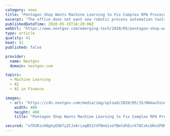 ```yaml
---
category: news
title: "Pentagon Shop Wants Machine Learning to Fix Complex RPA Processes"
excerpt: "The office does not want new robotic process automation tools or cloud providers, according to a Defense Innovation Unit solicitation."
publishedDateTime: 2020-05-15T16:28:00Z
webUrl: "https://www.nextgov.com/emerging-tech/2020/05/pentagon-shop-wants-machine-learning-fix-complex-rpa-processes/165432/"
type: article
quality: 41
heat: 41
published: false

provider:
  name: Nextgov
  domain: nextgov.com

topics:
  - Machine Learning
  - AI
  - AI in Finance

images:
  - url: "https://cdn.nextgov.com/media/img/upload/2020/05/15/NGmachinelearning20200515/open-graph.jpg"
    width: 400
    height: 400
    title: "Pentagon Shop Wants Machine Learning to Fix Complex RPA Processes"

secured: "n7D3RzvHOghyEO6fyZCJx6riaqB51tVFNnUixeTBmldhExrkT0CxkcbRxSP8MkEsymrfgC9sXOfsXgaZrT/yp8FLVrRuJX/BriWR6tigj0BpfgTptejOeLgiXqh+jde0SgsywfH3179btLyESXnNjtpHUoAp5htnfgFRdfBWq1yoYMeaAz924Q/Grs+tTYdOs6a0IvUcDBWadOH/hrkYo4tChZwI0ac6frwJxWpXPjsiGeexZN6BbSuyc8ULBYTgbhwgyKO4U66VgDU9pZftQPcLIUyrLtTVumyFF/BgGiEVlrGRMoOcA+kmuWNWouplLKmeoJ4+Kcq5kdXXDSGm5G0PiiIzhLbYD5g6K5I3p3tf3GsnnRyU64LN1Wg7EwIxomWJXv7kC6Ftqg+H9f21VivZvqR1FbHRhsn1lxg4qIxm5LPBET6JhSh6R5R2WUCNWM+mlqNzuMo2ue9WhrFzcfAoVl9c0ljean5NWEMS5bs=;EOcQrmpUVMV+HGVf9TMm5g=="
---
```


